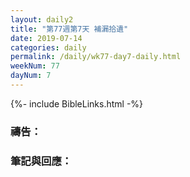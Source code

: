 ```yaml
---
layout: daily2
title: "第77週第7天 補漏拾遺"
date: 2019-07-14
categories: daily
permalink: /daily/wk77-day7-daily.html
weekNum: 77
dayNum: 7
---
```


{%- include BibleLinks.html -%}

### 禱告：

### 筆記與回應：
